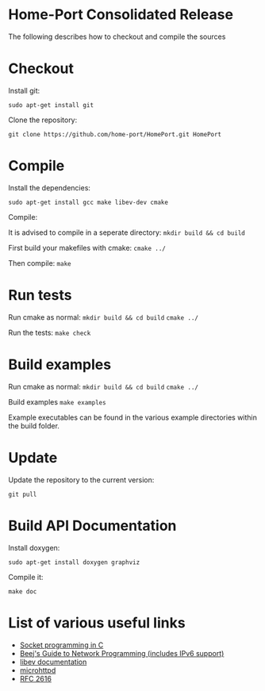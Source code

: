 Home-Port Consolidated Release
=========

The following describes how to checkout and compile the sources

# Checkout

Install git:

`sudo apt-get install git`

Clone the repository:

`git clone https://github.com/home-port/HomePort.git HomePort`

# Compile

Install the dependencies:

`sudo apt-get install gcc make libev-dev cmake`

Compile:

It is advised to compile in a seperate directory:
`mkdir build && cd build`

First build your makefiles with cmake:
`cmake ../`

Then compile:
`make`

# Run tests

Run cmake as normal:
`mkdir build && cd build`
`cmake ../`

Run the tests:
`make check`

# Build examples

Run cmake as normal:
`mkdir build && cd build`
`cmake ../`

Build examples
`make examples`

Example executables can be found in the various example directories
within the build folder.

# Update

Update the repository to the current version:

`git pull`

# Build API Documentation

Install doxygen:

`sudo apt-get install doxygen graphviz`

Compile it:

`make doc`

# List of various useful links

* [Socket programming in C](http://www.linuxhowtos.org/C_C++/socket.htm)
* [Beej's Guide to Network Programming (includes IPv6 support)](http://beej.us/guide/bgnet/output/html/multipage/index.html)
* [libev documentation](http://pod.tst.eu/http://cvs.schmorp.de/libev/ev.pod)
* [microhttpd](http://www.gnu.org/software/libmicrohttpd/)
* [RFC 2616](http://www.w3.org/Protocols/rfc2616/rfc2616.html)

